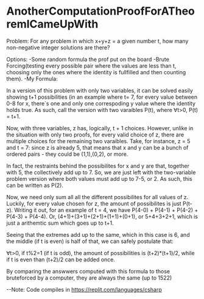 # AnotherComputationProofForATheoremICameUpWith

Problem: For any problem in which x+y+z =  a given number t, how many non-negative integer solutions are there?

Options:
-Some random formula the prof put on the board
-Brute Forcing(testing every possible pair where the values are less than t, choosing only the ones where the identity is fullfilled and then counting them).
-My Formula:

In a version of this problem with only two variables, it can be solved easily showing t+1 possibilities (in an example where t= 7, for every value between 0-8 for x, there´s one and only one correspoding y value where the identity holds true. As such, call the version with two varaibles P(t), where ∀t>0, P(t) = t+1.

Now, with three variables, z has, logically, t + 1 choices. However, unlike in the situation with only two proofs, for every valid choice of z, there are multiple choices for the remaining two varaibles. Take, for instance, z = 5 and t = 7: since z is already 5, that means that x and y can be a bunch of ordered pairs - they could be (1,1),(0,2), or more. 

In fact, the restraints behind the possibilites for x and y are that, together with 5, the collectively add up to 7. So, we are just left with the two-variable problem version where both values must add up to 7-5, or 2. As such, this can be written as P(2).

Now, we need only sum all all the different possibilites for all values of z. Luckily, for every value chosen for z, the amount of possibilites is just P(t-z). Writing it out, for an example of t = 4, we have P(4-0) + P(4-1) + P(4-2) + P(4-3) + P(4-4). Or, (4+1)+(3+1)+(2+1)+(1+1)+(0+1), or 5+4+3+2+1, which is just a arithemtic sum which goes up to t+1. 

Seeing that the extremes add up to the same, which in this case is 6, and the middle (if t is even) is half of that, we can safely postulate that:

∀t>0, if t%2=1 (if t is odd), the amount of possibilities is (t+2)*(t+1)/2, while if t is even than (t+2)/2 can be added once.

By comparing the answwers computed with this formula to those bruteforced by a computer, they are always the same (up to 1522)




--Note: Code compiles in https://replit.com/languages/csharp
